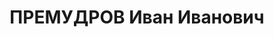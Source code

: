 ---
title: ПРЕМУДРОВ Иван Иванович
description: "Род. в 1885, Владимирская губ., г. Меленки, русский, из рабочих., обр.:\
  \ окончил 4 курса церковноприходского училища. Проживал: КЖД, ст-ция Абакан. Вагонный\
  \ мастер. \n  Арестован 12.07.1937. Обв. по ст. 58-1 \"а\", 58-8, 58-9, 58-11 УК\
  \ РСФСР. Приговор: ВК ВС СССР, 20.07.1938 – ВМН. Расстрелян 20.07.1938, в г. Красноярске.\
  \ \n  Реабилитирован ВК ВС СССР 08.06.1957"
---